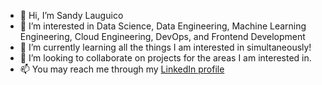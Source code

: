 - 👋 Hi, I’m Sandy Lauguico
- 👀 I’m interested in Data Science, Data Engineering, Machine Learning Engineering, Cloud Engineering, DevOps, and Frontend Development
- 🌱 I’m currently learning all the things I am interested in simultaneously!
- 💞️ I’m looking to collaborate on projects for the areas I am interested in.
- 📫 You may reach me through my <a href="https://www.linkedin.com/in/sandy-lauguico-257592111/" target="_blank">LinkedIn profile</a>
<!---
sclauguico/sclauguico is a ✨ special ✨ repository because its `README.md` (this file) appears on your GitHub profile.
You can click the Preview link to take a look at your changes.
--->
